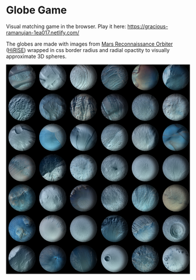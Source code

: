 # Globe Game

Visual matching game in the browser. Play it here: https://gracious-ramanujan-1ea017.netlify.com/

The globes are made with images from <a href="http://mars.jpl.nasa.gov/mro/">Mars Reconnaissance Orbiter</a> (<a href="http://hirise.lpl.arizona.edu/">HiRISE</a>) wrapped in css border radius and radial opactity to visually approximate 3D spheres. 

[![Globe Game Screenshot](https://github.com/basilleaf/react-globe-game/blob/master/img/globe-game.png?raw=true)](https://gracious-ramanujan-1ea017.netlify.com/)

